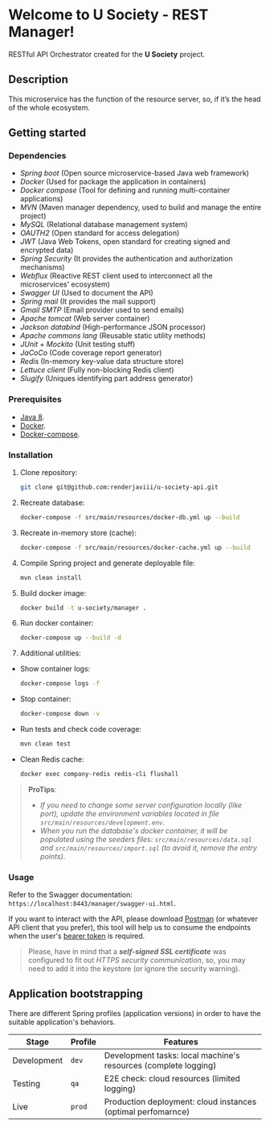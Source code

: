 
# Welcome to U Society - REST Manager!

RESTful API Orchestrator created for the **U Society** project.

## Description
This microservice has the function of the resource server, so, if it’s the head of the whole ecosystem.

## Getting started

### Dependencies
- _Spring boot_ (Open source microservice-based Java web framework)  
- _Docker_ (Used for package the application in containers)  
- _Docker compose_ (Tool for defining and running multi-container applications)  
- _MVN_ (Maven manager dependency, used to build and manage the entire project)  
- _MySQL_ (Relational database management system)  
- _OAUTH2_ (Open standard for access delegation)  
- _JWT_ (Java Web Tokens, open standard for creating signed and encrypted data)  
- _Spring Security_ (It provides the authentication and authorization mechanisms)  
- _Webflux_ (Reactive REST client used to interconnect all the microservices' ecosystem)  
- _Swagger UI_ (Used to document the API)  
- _Spring mail_ (It provides the mail support)  
- _Gmail SMTP_ (Email provider used to send emails)  
- _Apache tomcat_ (Web server container)  
- _Jackson databind_ (High-performance JSON processor)  
- _Apache commons lang_ (Reusable static utility methods)  
- _JUnit + Mockito_ (Unit testing stuff)  
- _JaCoCo_ (Code coverage report generator)  
- _Redis_ (In-memory key-value data structure store)  
- _Lettuce client_ (Fully non-blocking Redis client)  
- _Slugify_ (Uniques identifying part address generator)

### Prerequisites
- [Java 8](https://docs.oracle.com/javase/8/docs/technotes/guides/install/install_overview.html).
- [Docker](https://docs.docker.com/get-docker/).
- [Docker-compose](https://docs.docker.com/compose/install/).


### Installation

1. Clone repository:
	```sh
	git clone git@github.com:renderjaviii/u-society-api.git
	```
2. Recreate database:
	```sh
	docker-compose -f src/main/resources/docker-db.yml up --build
	```
3. Recreate in-memory store (cache):   
	```sh  
	docker-compose -f src/main/resources/docker-cache.yml up --build
	```  
4. Compile Spring project and generate deployable file:  
	```sh  
	mvn clean install
	```  
5. Build docker image:  
	```sh  
	docker build -t u-society/manager .
	```  
6. Run docker container:  
	```sh  
	docker-compose up --build -d
	```  
7. Additional utilities:

- Show container logs:  
	```sh  
	docker-compose logs -f
	```  
- Stop container:  
	```sh  
	docker-compose down -v
	```  
- Run tests and check code coverage:  
	```sh  
	mvn clean test
	```  
- Clean Redis cache:  
	```sh  
	docker exec company-redis redis-cli flushall
	```
	
> **ProTips**: 
> - _If you need to change some server configuration locally (like port), update the environment variables located in file  `src/main/resources/development.env`_.
> - _When you run the database's docker container, it will be populated using the seeders files:  `src/main/resources/data.sql`  and  `src/main/resources/import.sql`  (to avoid it, remove the entry points)_.

### Usage
Refer to the Swagger documentation: `https://localhost:8443/manager/swagger-ui.html`.
 
If you want to interact with the API, please download [Postman](https://www.postman.com/) (or whatever API client that you prefer), this tool will help us to consume the endpoints when the user's [bearer token](https://datatracker.ietf.org/doc/html/rfc6750) is required.

> Please, have in mind that a _**self-signed SSL certificate**_ was configured to fit out _HTTPS security communication_, so, you may need to add it into the keystore (or ignore the security warning).

## Application bootstrapping

There are different Spring profiles (application versions) in order to have the suitable application's behaviors.

|Stage           |Profile                        |Features                                             |
|----------------|-------------------------------|-----------------------------------------------------|
|Development     |`dev`                          |Development tasks: local machine's resources (complete logging)|
|Testing         |`qa`                           |E2E check: cloud resources (limited logging)|
|Live            |`prod`                         |Production deployment: cloud instances (optimal perfomarnce)|

